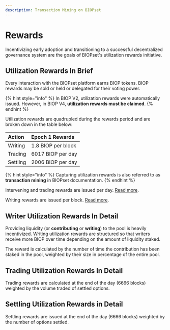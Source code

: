 ```yaml
---
description: Transaction Mining on BIOPset
---
```


# Rewards

Incentivizing early adoption and transitioning to a successful decentralized governance system are the goals of BIOPset's utilization rewards initiative.

## Utilization Rewards In Brief

Every interaction with the BIOPset platform earns BIOP tokens. BIOP rewards may be sold or held or delegated for their voting power.

{% hint style="info" %}
In BIOP V2, utilization rewards were automatically issued. However, in BIOP V4, **utilization rewards must be claimed**.
{% endhint %}

Utilization rewards are quadrupled during the rewards period and are broken down in the table below:

| Action | Epoch 1 Rewards |
| :--- | :--- |
| Writing | 1.8 BIOP per block |
| Trading | 6017 BIOP per day |
| Settling | 2006 BIOP per day |

{% hint style="info" %}
Capturing utilization rewards is also referred to as **transaction mining** in BIOPset documentation.
{% endhint %}

Intervening and trading rewards are issued per day. [Read more](https://docs.biopset.com/references/tokens/rewards#trading-utilization-rewards-in-detail).

Writing rewards are issued per block. [Read more](https://docs.biopset.com/references/tokens/rewards#writer-utilization-rewards-in-detail).

## Writer Utilization Rewards In Detail

Providing liquidity \(or **contributing** or **writing**\) to the pool is heavily incentivized. Writing utilization rewards are structured so that writers receive more BIOP over time depending on the amount of liquidity staked.

The reward is calculated by the number of time the contribution has been staked in the pool, weighted by their size in percentage of the entire pool.

## Trading Utilization Rewards In Detail

Trading rewards are calculated at the end of the day (6666 blocks) weighted by the volume traded of settled options.

## Settling Utilization Rewards in Detail

Settling rewards are issued at the end of the day (6666 blocks) weighted by the number of options settled.

